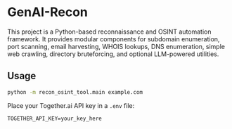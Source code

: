 # GenAI-Recon

This project is a Python-based reconnaissance and OSINT automation framework. It provides modular components for subdomain enumeration, port scanning, email harvesting, WHOIS lookups, DNS enumeration, simple web crawling, directory bruteforcing, and optional LLM-powered utilities.

## Usage
```bash
python -m recon_osint_tool.main example.com
```

Place your Together.ai API key in a `.env` file:
```
TOGETHER_API_KEY=your_key_here
```
